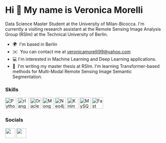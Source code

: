 Hi 👋 My name is Veronica Morelli
=================================

Data Science Master Student at the University of Milan-Bicocca. I'm currently a visiting research assistant at the Remote Sensing Image Analysis Group (RSIm) at the Technical University of Berlin. 

* 🌍  I'm based in Berlin
* ✉️  You can contact me at [veronicamorelli99@yahoo.com](mailto:veronicamorelli99@yahoo.com)
* 💻  I'm interested in Machine Learning and Deep Learning applications.
* 🧠  I'm writing my master thesis at RSIm. I'm learning Transformer-based methods for Multi-Modal Remote Sensing Image Semantic Segmentation.

### Skills

<p align="left">
<a href="https://www.python.org/" target="_blank" rel="noreferrer"><img src="https://raw.githubusercontent.com/danielcranney/readme-generator/main/public/icons/skills/python-colored.svg" width="36" height="36" alt="Python" /></a>
<a href="https://www.r-project.org/" target="_blank" rel="noreferrer"><img src="https://raw.githubusercontent.com/danielcranney/readme-generator/main/public/icons/skills/rlang-colored.svg" width="36" height="36" alt="rlang" /></a>
<a href="https://www.oracle.com/uk/index.html" target="_blank" rel="noreferrer"><img src="https://raw.githubusercontent.com/danielcranney/readme-generator/main/public/icons/skills/oracle-colored.svg" width="36" height="36" alt="Oracle" /></a>
<a href="https://www.mongodb.com/" target="_blank" rel="noreferrer"><img src="https://raw.githubusercontent.com/danielcranney/readme-generator/main/public/icons/skills/mongodb-colored.svg" width="36" height="36" alt="MongoDB" /></a>
<a href="https://neo4j.com" target="_blank" rel="noreferrer"><img src="https://neo4j.com/wp-content/themes/neo4jweb/v2-templates/brand/assets/logo-section-4.svg" width="36" height="36"  alt="Neo4j"/></a>
<a href="https://www.knime.com" target="_blank" rel="noreferrer"><img src="https://images.peerspot.com/image/upload/c_scale,f_auto,q_auto,w_80/tDajBW4nE54eVaf9sEUKuQjC.png" width="36" height="36" title="Knime"/></a>
<a href="https://www.mysql.com/" target="_blank" rel="noreferrer"><img src="https://raw.githubusercontent.com/danielcranney/readme-generator/main/public/icons/skills/mysql-colored.svg" width="36" height="36" alt="MySQL" /></a>
<a href="https://fastapi.tiangolo.com/" target="_blank" rel="noreferrer"><img src="https://raw.githubusercontent.com/danielcranney/readme-generator/main/public/icons/skills/fastapi-colored.svg" width="36" height="36" alt="Fast API" /></a>


### Socials

<p align="left"> <a href="https://www.github.com/veronicamorelli" target="_blank" rel="noreferrer"><img src="https://raw.githubusercontent.com/danielcranney/readme-generator/main/public/icons/socials/github.svg" width="32" height="32" /></a> <a href="https://www.linkedin.com/in/veronica-morelli-a854bb224" target="_blank" rel="noreferrer"><img src="https://raw.githubusercontent.com/danielcranney/readme-generator/main/public/icons/socials/linkedin.svg" width="32" height="32" /></a></p>

